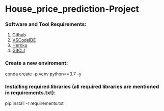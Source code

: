 # House_price_prediction-Project

### Software and Tool Requirements:
1. [Github](https://github.com)
2. [VSCodeIDE](https://code.visualstudio.com)
3. [Heroku](https://heroku.com)
4. [GitCLI](https://git-scm.com/book/en/v2/Getting-Started-The-Command-Line)

### Create a new enviroment:
conda create -p venv python==3.7 -y

### Installing required libraries (all required libraries are mentioned in requirements.txt):
pip install -r requirements.txt